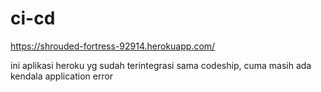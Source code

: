 # ci-cd
https://shrouded-fortress-92914.herokuapp.com/

ini aplikasi heroku yg sudah terintegrasi sama codeship, 
cuma masih ada kendala application error

